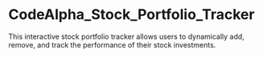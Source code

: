# CodeAlpha_Stock_Portfolio_Tracker
This interactive stock portfolio tracker allows users to dynamically add, remove, and track the performance of their stock investments.
